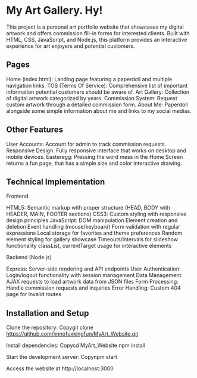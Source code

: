 # My Art Gallery. Hy!
This project is a personal art portfolio website that showcases my digital artwork and offers commission fill-in forms for interested clients. Built with HTML, CSS, JavaScript, and Node.js, this platform provides an interactive experience for art enjoyers and potential customers.

## Pages
Home (index.html): Landing page featuring a paperdoll and multiple navigation links.
TOS (Terms Of Service): Comprehensive list of important information potential customers should be aware of.
Art Gallery: Collection of digital artwork categorized by years.
Commission System: Request custom artwork through a detailed commission form.
About Me: Paperdoll alongside some simple information about me and links to my social medias.

## Other Features
User Accounts: Account for admin to track commission requests.
Responsive Design: Fully responsive interface that works on desktop and mobile devices.
Easteregg: Pressing the word mess in the Home Screen returns a fun page, that has a simple size and color interactive drawing.


## Technical Implementation
Frontend

HTML5: Semantic markup with proper structure (HEAD, BODY with HEADER, MAIN, FOOTER sections)
CSS3: Custom styling with responsive design principles
JavaScript:
DOM manipulation
Element creation and deletion
Event handling (mouse/keyboard)
Form validation with regular expressions
Local storage for favorites and theme preferences
Random element styling for gallery showcase
Timeouts/intervals for slideshow functionality
classList, currentTarget usage for interactive elements



Backend (Node.js)

Express: Server-side rendering and API endpoints
User Authentication: Login/logout functionality with session management
Data Management: AJAX requests to load artwork data from JSON files
Form Processing: Handle commission requests and inquiries
Error Handling: Custom 404 page for invalid routes

## Installation and Setup

Clone the repository:
Copygit clone https://github.com/imnofuxkingfun/MyArt_Website.git

Install dependencies:
Copycd MyArt_Website
npm install

Start the development server:
Copynpm start

Access the website at http://localhost:3000
